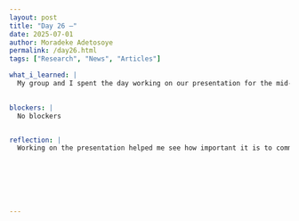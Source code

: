 ```yaml
---
layout: post
title: "Day 26 –"
date: 2025-07-01
author: Moradeke Adetosoye
permalink: /day26.html
tags: ["Research", "News", "Articles"]

what_i_learned: |
  My group and I spent the day working on our presentation for the mid-summer symposium, making sure our content was clear, organized, and ready to share. We reviewed our project’s goals, refined our talking points, and aligned on who would cover each section. Later, we met with Dr. Brewer, a professor of African diaspora studies, to share our progress and get feedback. The meeting gave us a chance to explain our approach and consider new perspectives that could improve our work moving forward.

  
blockers: |
  No blockers


reflection: |
  Working on the presentation helped me see how important it is to communicate ideas clearly and as a team. It pushed us to think critically about what parts of the project matter most and how to explain them to others. Meeting with the professor reminded me that there’s always more to learn, especially when working with histories and cultures that deserve accuracy and care. I realized how valuable outside feedback can be, especially from someone with deep knowledge in the field. It made me want to look deeper into the context behind the data we’re presenting.






  
---
```


